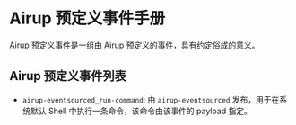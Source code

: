 # Airup 预定义事件手册
Airup 预定义事件是一组由 Airup 预定义的事件，具有约定俗成的意义。

## Airup 预定义事件列表
 - `airup-eventsourced_run-command`: 由 `airup-eventsourced` 发布，用于在系统默认 Shell 中执行一条命令，该命令由该事件的 payload 指定。
